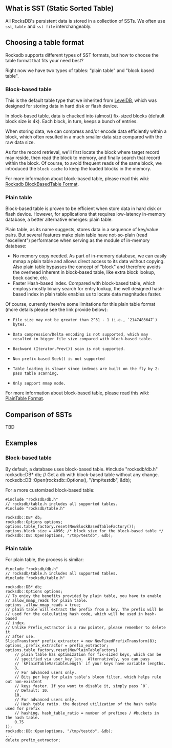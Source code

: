 ## What is SST (Static Sorted Table)
All RocksDB's persistent data is stored in a collection of SSTs. We often use `sst`, `table` and `sst file` interchangeably. 

## Choosing a table format

Rocksdb supports different types of SST formats, but how to choose the table format that fits your need best?

Right now we have two types of tables: "plain table" and "block based table".

### Block-based table ###

This is the default table type that we inherited from [LevelDB](http://leveldb.googlecode.com/svn/trunk/doc/index.html), which was designed for storing data in hard disk or flash device.

In block-based table, data is chucked into (almost) fix-sized blocks (default block size is 4k). Each block, in turn, keeps a bunch of entries.

When storing data, we can compress and/or encode data efficiently within a block, which often resulted in a much smaller data size compared with the raw data size.

As for the record retrieval, we'll first locate the block where target record may reside, then read the block to memory, and finally search that record within the block. Of course, to avoid frequent reads of the same block, we introduced the `block cache` to keep the loaded blocks in the memory.

For more information about block-based table, please read this wiki: [Rocksdb BlockBasedTable Format](https://github.com/facebook/rocksdb/wiki/Rocksdb-BlockBasedTable-Format).

### Plain table ###

Block-based table is proven to be efficient when store data in hard disk or flash device. However, for applications that requires low-latency in-memory database, a better alternative emerges: plain table.

Plain table, as its name suggests, stores data in a sequence of key/value pairs. But several features make plain table have not-so-plain (read "excellent") performance when serving as the module of in-memory database:

* No memory copy needed. As part of in-memory database, we can easily mmap a plain table and allows direct access to its data without copying. Also plain table bypasses the concept of "block" and therefore avoids the overhead inherent in block-based table, like extra block lookup, bock cache, etc.
* Faster Hash-based index. Compared with block-based table, which employs mostly binary search for entry lookup, the well designed hash-based index in plain table enables us to locate data magnitudes faster.

Of course, currently there're some limitations for this plain table format (more details please see the link provide below):

*     File size may not be greater than 2^31 - 1 (i.e., `2147483647`) bytes.
*     Data compression/Delta encoding is not supported, which may resulted in bigger file size compared with block-based table.
*     Backward (Iterator.Prev()) scan is not supported.
*     Non-prefix-based Seek() is not supported
*     Table loading is slower since indexes are built on the fly by 2-pass table scanning.
*     Only support mmap mode.

For more information about block-based table, please read this wiki: [PlainTable Format](https://github.com/facebook/rocksdb/wiki/PlainTable-Format).

## Comparison of SSTs

TBD

## Examples

### Block-based table
By default, a database uses block-based table.
    #include "rocksdb/db.h"
    rocksdb::DB* db;
    // Get a db with block-based table without any change.
    rocksdb::DB::Open(rocksdb::Options(), "/tmp/testdb", &db);

For a more customized block-based table:

    #include "rocksdb/db.h"
    // rocksdb/table.h includes all supported tables.
    #include "rocksdb/table.h"

    rocksdb::DB* db;
    rocksdb::Options options;
    options.table_factory.reset(NewBlockBasedTableFactory());
    options.block_size = 4096; /* block size for the block-based table */
    rocksdb::DB::Open(options, "/tmp/testdb", &db);

### Plain table
For plain table, the process is similar:

    #include "rocksdb/db.h"
    // rocksdb/table.h includes all supported tables.
    #include "rocksdb/table.h"

    rocksdb::DB* db;
    rocksdb::Options options;
    // To enjoy the benefits provided by plain table, you have to enable
    // allow_mmap_reads for plain table.
    options_.allow_mmap_reads = true;
    // plain table will extract the prefix from a key. The prefix will be
    // used for the calculating hash code, which will be used in hash-based
    // index.
    // Unlike Prefix_extractor is a raw pointer, please remember to delete it
    // after use.
    SliceTransform* prefix_extractor = new NewFixedPrefixTransform(8);
    options_.prefix_extractor = prefix_extractor;
    options.table_factory.reset(NewPlainTableFactory(
        // plain table has optimization for fix-sized keys, which can be
        // specified via user_key_len.  Alternatively, you can pass
        // `kPlainTableVariableLength` if your keys have variable lengths.
        8,
        // For advanced users only. 
        // Bits per key for plain table's bloom filter, which helps rule out non-existent
        // keys faster. If you want to disable it, simply pass `0`.
        // Default: 10.
        10,
        // For advanced users only.
        // Hash table ratio. the desired utilization of the hash table used for prefix
        // hashing. hash_table_ratio = number of prefixes / #buckets in the hash table.
        0.75
    ));
    rocksdb::DB::Open(options, "/tmp/testdb", &db);
    ...
    delete prefix_extractor;